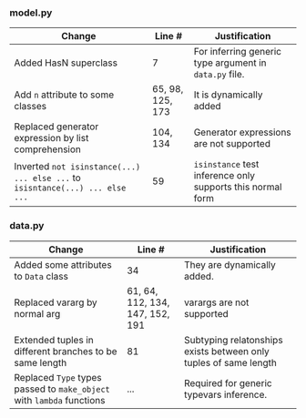 ### model.py
| Change | Line # | Justification |
|--------|--------|---------------|
| Added HasN superclass | 7 | For inferring generic type argument in `data.py` file. |
| Add `n` attribute to some classes | 65, 98, 125, 173 | It is dynamically added |
| Replaced generator expression by list comprehension | 104, 134 | Generator expressions are not supported |
| Inverted `not isinstance(...) ... else ...` to `isisntance(...) ... else ...` | 59 | `isinstance` test inference only supports this normal form |

### data.py
| Change | Line # | Justification |
|--------|--------|---------------|
| Added some attributes to `Data` class | 34 | They are dynamically added. |
| Replaced vararg by normal arg | 61, 64, 112, 134, 147, 152, 191 | varargs are not supported |
| Extended tuples in different branches to be same length | 81 | Subtyping relatonships exists between only tuples of same length |
| Replaced `Type` types passed to `make_object` with `lambda` functions | ... | Required for generic typevars inference. |